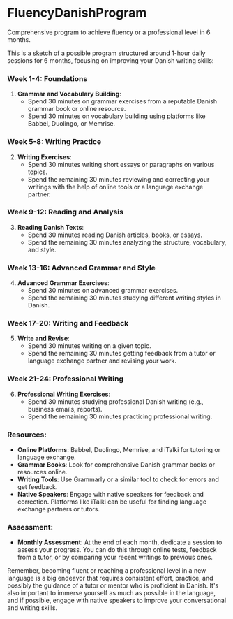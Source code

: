 # FluencyDanishProgram
Comprehensive program to achieve fluency or a professional level in 6 months.

This is a sketch of a possible program structured around 1-hour daily sessions for 6 months, focusing on improving your Danish writing skills:

### Week 1-4: Foundations
1. **Grammar and Vocabulary Building**:
   - Spend 30 minutes on grammar exercises from a reputable Danish grammar book or online resource.
   - Spend 30 minutes on vocabulary building using platforms like Babbel, Duolingo, or Memrise.

### Week 5-8: Writing Practice
2. **Writing Exercises**:
   - Spend 30 minutes writing short essays or paragraphs on various topics.
   - Spend the remaining 30 minutes reviewing and correcting your writings with the help of online tools or a language exchange partner.

### Week 9-12: Reading and Analysis
3. **Reading Danish Texts**:
   - Spend 30 minutes reading Danish articles, books, or essays.
   - Spend the remaining 30 minutes analyzing the structure, vocabulary, and style.

### Week 13-16: Advanced Grammar and Style
4. **Advanced Grammar Exercises**:
   - Spend 30 minutes on advanced grammar exercises.
   - Spend the remaining 30 minutes studying different writing styles in Danish.

### Week 17-20: Writing and Feedback
5. **Write and Revise**:
   - Spend 30 minutes writing on a given topic.
   - Spend the remaining 30 minutes getting feedback from a tutor or language exchange partner and revising your work.

### Week 21-24: Professional Writing
6. **Professional Writing Exercises**:
   - Spend 30 minutes studying professional Danish writing (e.g., business emails, reports).
   - Spend the remaining 30 minutes practicing professional writing.

### Resources:
- **Online Platforms**: Babbel, Duolingo, Memrise, and iTalki for tutoring or language exchange.
- **Grammar Books**: Look for comprehensive Danish grammar books or resources online.
- **Writing Tools**: Use Grammarly or a similar tool to check for errors and get feedback.
- **Native Speakers**: Engage with native speakers for feedback and correction. Platforms like iTalki can be useful for finding language exchange partners or tutors.

### Assessment:
- **Monthly Assessment**: At the end of each month, dedicate a session to assess your progress. You can do this through online tests, feedback from a tutor, or by comparing your recent writings to previous ones.

Remember, becoming fluent or reaching a professional level in a new language is a big endeavor that requires consistent effort, practice, and possibly the guidance of a tutor or mentor who is proficient in Danish.
It's also important to immerse yourself as much as possible in the language, and if possible, engage with native speakers to improve your conversational and writing skills.
